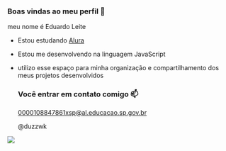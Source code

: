 ### Boas vindas ao meu perfil 💜

meu nome é Eduardo Leite

- Estou estudando [Alura](https://www.alura.com.br)
- Estou me desenvolvendo na linguagem JavaScript
- utilizo esse espaço para minha organização e compartilhamento dos meus projetos desenvolvidos

  ### Você entrar em contato comigo 📫

  0000108847861xsp@al.educacao.sp.gov.br

  @duzzwk

![](https://media1.tenor.com/m/UZJd1pjj4NMAAAAC/surprised-pikachu.gif)
  

